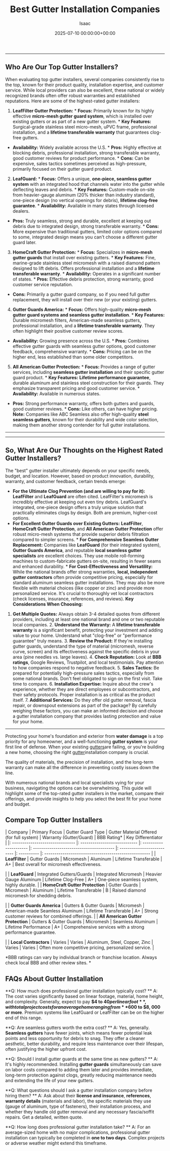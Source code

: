﻿---
title: Best Gutter Installation Companies
description: Protecting your home's foundation and exterior from water damage is a top priority for any homeowner, and a well-functioning gutter system is your first line...
slug: /best-gutter-installation-companies/
date: 2025-07-10 00:00:00+00:00
lastmod: 2025-07-10 00:00:00+03:00
author: Isaac
categories:
- Gutters
- Home Improvement
tags:
- gutters
- best
- gutter
layout: post
---
---
## Who Are Our Top Gutter Installers?
When evaluating top gutter installers, several companies consistently rise to the top, known for their product quality, installation expertise, and customer service. While local providers can also be excellent, these national or widely recognized brands often offer robust warranties and established reputations.
Here are some of the highest-rated gutter installers:
1. **LeafFilter Gutter Protection:** * **Focus:** Primarily known for its highly effective **micro-mesh gutter guard system**, which is installed over existing gutters or as part of a new gutter system. * **Key Features:** Surgical-grade stainless steel micro-mesh, uPVC frame, professional installation, and a **lifetime transferable warranty** that guarantees clog-free gutters.
* **Availability:** Widely available across the U.S. * **Pros:** Highly effective at blocking debris, professional installation, strong transferable warranty, good customer reviews for product performance. * **Cons:** Can be expensive, sales tactics sometimes perceived as high-pressure, primarily focused on their gutter guard product.
2. **LeafGuard:** * **Focus:** Offers a unique, **one-piece, seamless gutter system** with an integrated hood that channels water into the gutter while deflecting leaves and debris. * **Key Features:** Custom-made on-site from heavier-gauge aluminum (20% thicker than industry standard), one-piece design (no vertical openings for debris), **lifetime clog-free guarantee**. * **Availability:** Available in many states through licensed dealers.
* **Pros:** Truly seamless, strong and durable, excellent at keeping out debris due to integrated design, strong transferable warranty. * **Cons:** More expensive than traditional gutters, limited color options compared to some, integrated design means you can't choose a different gutter guard later.
3. **HomeCraft Gutter Protection:** * **Focus:** Specializes in **micro-mesh gutter guards** that install over existing gutters. * **Key Features:** Fine, marine-grade stainless steel micromesh with a raised diamond pattern designed to lift debris. Offers professional installation and a **lifetime transferable warranty**. * **Availability:** Operates in a significant number of states. * **Pros:** Effective debris protection, strong warranty, good customer service reputation.
* **Cons:** Primarily a gutter guard company, so if you need full gutter replacement, they will install over their new (or your existing) gutters.
4. **Gutter Guards America:** * **Focus:** Offers high-quality **micro-mesh gutter guard systems and seamless gutter installation**. * **Key Features:** Durable micromesh filters, American-made seamless gutters, professional installation, and a **lifetime transferable warranty**. They often highlight their positive customer review scores.
* **Availability:** Growing presence across the U.S. * **Pros:** Combines effective gutter guards with seamless gutter options, good customer feedback, comprehensive warranty. * **Cons:** Pricing can be on the higher end, less established than some older competitors.
5. **All American Gutter Protection:** * **Focus:** Provides a range of gutter services, including **seamless gutter installation** and their specific gutter guard product. * **Key Features:** **Lifetime performance guarantee**, durable aluminum and stainless steel construction for their guards. They emphasize transparent pricing and good customer service. * **Availability:** Available in numerous states.
* **Pros:** Strong performance warranty, offers both gutters and guards, good customer reviews. * **Cons:** Like others, can have higher pricing.
**Note:** Companies like ABC Seamless also offer high-quality **steel seamless gutters**, known for their durability and wide color selection, making them another strong contender for full gutter installations.
---
---
## So, What Are Our Thoughts on the Highest Rated Gutter Installers?
The "best" gutter installer ultimately depends on your specific needs, budget, and location. However, based on product innovation, durability, warranty, and customer feedback, certain trends emerge:
* **For the Ultimate Clog Prevention (and are willing to pay for it):** **LeafFilter** and **LeafGuard** are often cited. LeafFilter's micromesh is incredibly effective at keeping out even tiny debris. LeafGuard's integrated, one-piece design offers a truly unique solution that practically eliminates clogs by design. Both are premium, higher-cost options.
* **For Excellent Gutter Guards over Existing Gutters:** **LeafFilter**, **HomeCraft Gutter Protection**, and **All American Gutter Protection** offer robust micro-mesh systems that provide superior debris filtration compared to simpler screens. * **For Comprehensive Seamless Gutter Replacement:** Companies like **LeafGuard** (for their integrated system), **Gutter Guards America**, and reputable **local seamless gutter specialists** are excellent choices.
They use mobile roll-forming machines to custom-fabricate gutters on-site, resulting in fewer seams and enhanced durability. * **For Cost-Effectiveness and Versatility:** While the national brands offer strong warranties, **local, independent gutter contractors** often provide competitive pricing, especially for standard aluminum seamless gutter installations. They may also be more flexible with material choices (like copper or zinc) and provide more personalized service.
It's crucial to thoroughly vet local contractors (check licenses, insurance, references, and reviews).
**Key Considerations When Choosing:**
1. **Get Multiple Quotes:** Always obtain 3-4 detailed quotes from different providers, including at least one national brand and one or two reputable local companies. 2. **Understand the Warranty:** A **lifetime transferable warranty** is a significant benefit, protecting your investment and adding value to your home. Understand what "clog-free" or "performance guarantee" truly means. 3.
**Review the Product:** If they're installing gutter guards, understand the type of material (micromesh, reverse curve, screen) and its effectiveness against the specific debris in your area (pine needles vs. large leaves). 4. **Check Reputation:** Look at **BBB ratings**, Google Reviews, Trustpilot, and local testimonials. Pay attention to how companies respond to negative feedback. 5.
**Sales Tactics:** Be prepared for potentially high-pressure sales tactics, especially from some national brands. Don't feel obligated to sign on the first visit. Take time to compare. 6. **Installation Expertise:** Inquire about the crew's experience, whether they are direct employees or subcontractors, and their safety protocols. Proper installation is as critical as the product itself. 7.
**Additional Services:** Do they offer old gutter removal, fascia repair, or downspout extensions as part of the package?
By carefully weighing these factors, you can make an informed decision and choose a gutter installation company that provides lasting protection and value for your home.
---

Protecting your home's foundation and exterior from **water damage** is a top priority for any homeowner, and a well-functioning **gutter system** is your first line of defense. When your existing [gutters](https://pestpolicy.com/best-gutter-guards/)are failing, or you're building a new home, choosing the right [gutter](https://pestpolicy.com/best-gutter-guards-for-box-gutters/)installation company is crucial.

The quality of materials, the precision of installation, and the long-term warranty can make all the difference in preventing costly issues down the line.

With numerous national brands and local specialists vying for your business, navigating the options can be overwhelming. This guide will highlight some of the top-rated gutter installers in the market, compare their offerings, and provide insights to help you select the best fit for your home and budget.

##  Compare Top Gutter Installers

| Company | Primary Focus | Gutter Guard Type | Gutter Material Offered (for full system) | Warranty (Gutter/Guard) | BBB Rating* | Key Differentiator | |: ------------------------------- |: ---------------------------- |: --------------------- |: ---------------------------------------- |: -------------------------- |: ---------- |: ---------------------------------------------------- | | **LeafFilter** | Gutter Guards | Micromesh | Aluminum | Lifetime Transferable | A+ | Best overall for micromesh effectiveness.

| | **LeafGuard** | Integrated Gutters/Guards | Integrated Micromesh | Heavier Gauge Aluminum | Lifetime Clog-Free | A+ | One-piece seamless system, highly durable. | | **HomeCraft Gutter Protection** | Gutter Guards | Micromesh | Aluminum | Lifetime Transferable | B | Raised diamond micromesh for shedding debris.

| | **Gutter Guards America** | Gutters & Gutter Guards | Micromesh | American-made Seamless Aluminum | Lifetime Transferable | A+ | Strong customer reviews for combined offerings. | | **All American Gutter Protection** | Gutters & Gutter Guards | Micromesh | Seamless Aluminum | Lifetime Performance | A+ | Comprehensive services with a strong performance guarantee.

| | **Local Contractors** | Varies | Varies | Aluminum, Steel, Copper, Zinc | Varies | Varies | Often more competitive pricing, personalized service. |

*BBB ratings can vary by individual branch or franchise location. Always check local BBB and other review sites. *

##  FAQs About Gutter Installation

**Q: How much does professional gutter installation typically cost? ** A: The cost varies significantly based on linear footage, material, home height, and complexity. Generally, expect to pay **$4 to $40 per linear foot**, with total project costs for an average home ranging from **$600 to $8, 000 or more**. Premium systems like LeafGuard or LeafFilter can be on the higher end of this range.

**Q: Are seamless gutters worth the extra cost? ** A: Yes, generally. **Seamless gutters** have fewer joints, which means fewer potential leak points and less opportunity for debris to snag. They offer a cleaner aesthetic, better durability, and require less maintenance over their lifespan, often justifying the higher upfront cost.

**Q: Should I install gutter guards at the same time as new gutters? ** A: It's highly recommended. Installing **gutter guards** simultaneously can save on labor costs compared to adding them later and provides immediate, long-term protection against clogs, greatly reducing maintenance needs and extending the life of your new gutters.

**Q: What questions should I ask a gutter installation company before hiring them? ** A: Ask about their **license and insurance**, **references**, **warranty details** (materials and labor), the specific materials they use (gauge of aluminum, type of fasteners), their installation process, and whether they handle old gutter removal and any necessary fascia/soffit repairs. Get a detailed, written quote.

**Q: How long does professional gutter installation take? ** A: For an average-sized home with no major complications, professional gutter installation can typically be completed in **one to two days**. Complex projects or adverse weather might extend this timeframe.

